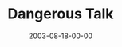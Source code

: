 ---
layout: message
category: message
series: "Dangerous Conversations"
title: "Dangerous Talk"
date: 2003-08-18-00-00
message_id: 210
sc-permalink-url: "http://soundcloud.com/crdschurch/dangerous-talk"
audio: "http://s3.amazonaws.com/crossroads-media/messages/audio/DC_01_08-17-03_Dangerous_Talk.mp3"
audio-duration: "39:18"
tag: 
 - praying
 - titus
 - sithole
 - pray
 - mamelodi
 - tome
 - prayer
explicit: false
---